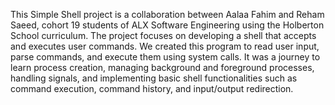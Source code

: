 This Simple Shell project is a collaboration between Aalaa Fahim and Reham Saeed, cohort 19 students of ALX Software Engineering using the Holberton School curriculum. The project focuses on developing a shell that accepts and executes user commands. We created this program to read user input, parse commands, and execute them using system calls. It was a journey to learn process creation, managing background and foreground processes, handling signals, and implementing basic shell functionalities such as command execution, command history, and input/output redirection.
